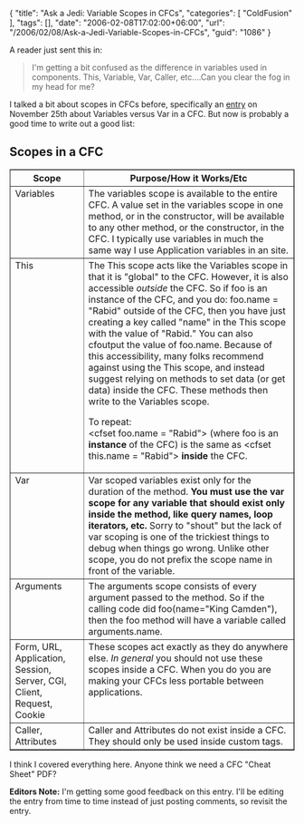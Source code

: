 {
	"title": "Ask a Jedi: Variable Scopes in CFCs",
	"categories": [
		"ColdFusion"
	],
	"tags": [],
	"date": "2006-02-08T17:02:00+06:00",
	"url": "/2006/02/08/Ask-a-Jedi-Variable-Scopes-in-CFCs",
	"guid": "1086"
}

A reader just sent this in:

<blockquote>
I'm getting a bit confused as the difference in variables used in components.  This, Variable, Var, Caller, etc....Can you clear the fog in my head for me?
</blockquote>

I talked a bit about scopes in CFCs before, specifically an <a href="http://ray.camdenfamily.com/index.cfm/2005/11/25/Ask-a-Jedi-Variables-versus-Var-in-a-CFC">entry</a> on November 25th about Variables versus Var in a CFC. But now is probably a good time to write out a good list:

<h2>Scopes in a CFC</h2>

<table border="1">
<tr>
<th>Scope</th>
<th>Purpose/How it Works/Etc</th>
</tr>
<tr valign="top">
<td>Variables</td>
<td>The variables scope is available to the entire CFC. A value set in the variables scope in one method, or in the constructor, will be available to any other method, or the constructor, in the CFC. I typically use variables in much the same way I use Application variables in an site.</td>
</tr>
<tr valign="top">
<td>This</td>
<td>The This scope acts like the Variables scope in that it is "global" to the CFC. However, it is also accessible <i>outside</i> the CFC. So if foo is an instance of the CFC, and you do: foo.name = "Rabid" outside of the CFC, then you have just creating a key called "name" in the This scope with the value of "Rabid." You can also cfoutput the value of foo.name. Because of this accessibility, many folks recommend against using the This scope, and instead suggest relying on methods to set data (or get data) inside the CFC. These methods then write to the Variables scope.

To repeat:<br>
&lt;cfset foo.name = "Rabid"&gt; (where foo is an <b>instance</b> of the CFC) is the same as &lt;cfset this.name = "Rabid"&gt; <b>inside</b> the CFC.
</td>
</tr>
<tr valign="top">
<td>Var</td>
<td>Var scoped variables exist only for the duration of the method. <b>You must use the var scope for any variable that should exist only inside the method, like query names, loop iterators, etc.</b> Sorry to "shout" but the lack of var scoping is one of the trickiest things to debug when things go wrong. Unlike other scope, you do not prefix the scope name in front of the variable.</td>
</tr>
<tr valign="top">
<td>Arguments</td>
<td>The arguments scope consists of every argument passed to the method. So if the calling code did foo(name="King Camden"), then the foo method will have a variable called arguments.name.</td>
</tr>
<tr valign="top">
<td>Form, URL, Application, Session, Server, CGI, Client, Request, Cookie</td>
<td>These scopes act exactly as they do anywhere else. <i>In general</i> you should not use these scopes inside a CFC. When you do you are making your CFCs less portable between applications.</td>
</tr>
<tr valign="top">
<td>Caller, Attributes</td>
<td>Caller and Attributes do not exist inside a CFC. They should only be used inside custom tags.</td>
</tr>
</table>

I think I covered everything here. Anyone think we need a CFC "Cheat Sheet" PDF?

<b>Editors Note:</b> I'm getting some good feedback on this entry. I'll be editing the entry from time to time instead of just posting comments, so revisit the entry.